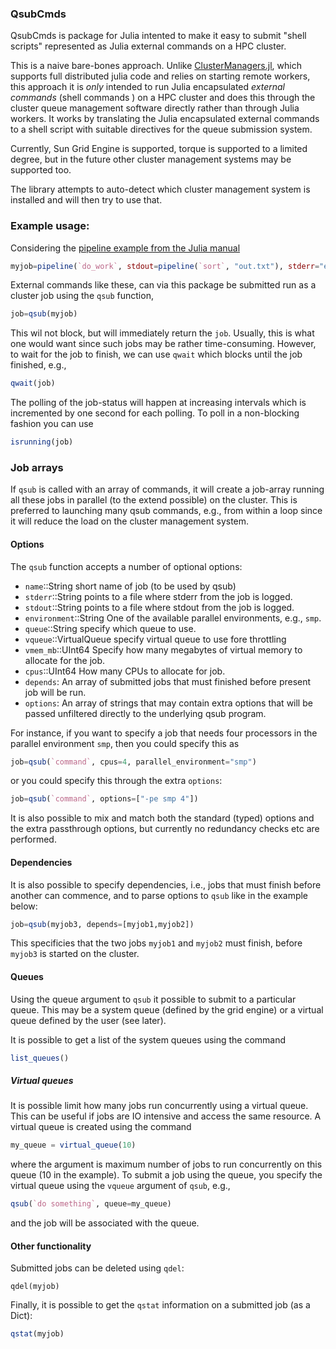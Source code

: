 ### QsubCmds

QsubCmds is package for Julia intented to make it easy to submit 
"shell scripts" represented as Julia external commands on a HPC cluster.


This is a naive bare-bones approach. Unlike
 [ClusterManagers.jl](https://github.com/JuliaParallel/ClusterManagers.jl),
 which supports full distributed julia code and relies on starting remote
 workers, this approach it is _only_ intended 
to run Julia encapsulated _external commands_ (shell commands ) on a HPC cluster and does this through the cluster queue management software directly rather than through Julia workers. It works by translating the Julia encapsulated external commands
to a shell script with suitable directives for the queue submission system. 


Currently, Sun Grid Engine is supported, torque is supported to a limited degree, but in the future other cluster management systems may be supported too.

The library attempts to auto-detect which cluster management system is installed and will then try to use that. 

### Example usage:

Considering the [pipeline example from the Julia manual](http://docs.julialang.org/en/release-0.4/manual/running-external-programs/#pipelines)

```julia
myjob=pipeline(`do_work`, stdout=pipeline(`sort`, "out.txt"), stderr="errs.txt")
```

External commands like these, can via this package be submitted run as a cluster job using the `qsub` function,

```julia
job=qsub(myjob)
```

This wil not block, but will immediately return the `job`. Usually, this is what one would want since such jobs
may be rather time-consuming. However, to wait for the job to finish, we can use `qwait` which blocks until 
the job finished, e.g., 

```julia
qwait(job)
```

The polling of the job-status will happen at increasing intervals which is incremented by one second
for each polling. To poll in a non-blocking fashion you can use

```julia
isrunning(job)
```

### Job arrays

If `qsub` is called with an array of commands, it will create a job-array running all these jobs in parallel (to the extend possible) on the cluster.
This is preferred to launching many qsub commands, e.g., from within a loop since it will reduce the load on the cluster management system.

#### Options 

The `qsub` function accepts a number of optional options:

 - `name`::String short name of job (to be used by qsub)
 - `stderr`::String points to a file where stderr from the job is logged. 
 - `stdout`::String points to a file where stdout from the job is logged. 
 - `environment`::String One of the available parallel environments, e.g., `smp`. 
 - `queue`::String specify which queue to use.
 - `vqueue`::VirtualQueue specify virtual queue to use fore throttling 
 - `vmem_mb`::UInt64 Specify how many megabytes of virtual memory to allocate for the job.  
 - `cpus`::UInt64 How many CPUs to allocate for job. 
 - `depends`: An array of submitted jobs that must finished before present job will be run. 
 - `options`: An array of strings that may contain extra options that will be passed unfiltered directly to the underlying qsub program.

For instance, if you want to specify a job that needs four processors in the parallel environment `smp`, then you
could specify this as

```julia
job=qsub(`command`, cpus=4, parallel_environment="smp") 
```

or you could specify this through the extra `options`:

```julia
job=qsub(`command`, options=["-pe smp 4"]) 
```

It is also possible to mix and match both the standard (typed) options and the extra passthrough options, but currently
no redundancy checks etc are performed. 

#### Dependencies

It is also possible to specify dependencies, i.e., jobs that must finish before another can commence, and to parse options to `qsub` like in the example below:

```julia
job=qsub(myjob3, depends=[myjob1,myjob2])
```

This specificies that the two jobs `myjob1` and `myjob2` must finish, before `myjob3` is started on the cluster.
#### Queues

Using the queue argument to `qsub` it possible to submit to a particular queue. 
This may be a system queue (defined by the grid engine) or a virtual queue defined
by the user (see later). 

It is possible to get a list of the system queues using the command

```julia
list_queues() 
```

##### Virtual queues

It is possible limit how many jobs run concurrently using a virtual queue. 
This can be useful if jobs are IO intensive and access the same resource.
A virtual queue is created using the command

```julia
my_queue = virtual_queue(10)
```

where the argument is maximum number of jobs to run concurrently on this queue (10 in the example).
To submit a job using the queue, you specify the virtual queue using the `vqueue` argument of `qsub`, e.g., 

```julia
qsub(`do something`, queue=my_queue)
```

and the job will be associated with the queue.



#### Other functionality

Submitted jobs can be deleted using `qdel`:

```
qdel(myjob)
``` 

Finally, it is possible to get the `qstat` information on a submitted job (as a Dict):

```julia
qstat(myjob)
```



